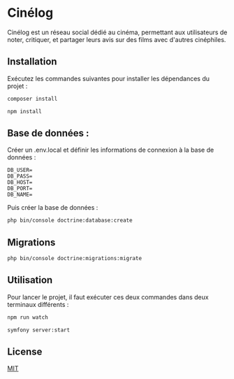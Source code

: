 # Cinélog

Cinélog est un réseau social dédié au cinéma, permettant aux utilisateurs de noter, critiquer, et partager leurs avis sur des films avec d'autres cinéphiles.

## Installation

Exécutez les commandes suivantes pour installer les dépendances du projet :

```bash
composer install
```

```bash
npm install
```

## Base de données : 

Créer un .env.local et définir les informations de connexion à la base de données :

```env
DB_USER=
DB_PASS=
DB_HOST=
DB_PORT=
DB_NAME=
```

Puis créer la base de données :

```bash
php bin/console doctrine:database:create
```

## Migrations

```bash
php bin/console doctrine:migrations:migrate
```

## Utilisation

Pour lancer le projet, il faut exécuter ces deux commandes dans deux terminaux différents :

```bash
npm run watch
```
```bash
symfony server:start
```

## License

[MIT](https://choosealicense.com/licenses/mit/)
